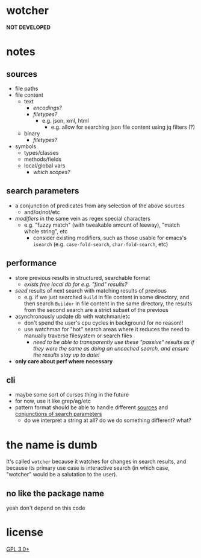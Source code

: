 wotcher
=======

**NOT DEVELOPED**

# notes
## sources
- file paths
- file content
    - text
        - *encodings?*
        - *filetypes?*
            - e.g. json, xml, html
                - e.g. allow for searching json file content using jq filters (?)
    - binary
        - *filetypes?*
- symbols
    - types/classes
    - methods/fields
    - local/global vars
        - *which scopes?*

## search parameters
- a conjunction of predicates from any selection of the above sources
    - and/or/not/etc
- *modifiers* in the same vein as regex special characters
    - e.g. "fuzzy match" (with tweakable amount of leeway), "match whole string", etc
        - consider existing modifiers, such as those usable for emacs's `isearch` (e.g. `case-fold-search`, `char-fold-search`, etc)

## performance
- store previous results in structured, searchable format
    - *exists free local db for e.g. "find" results?*
- *seed* results of next search with matching results of previous
    - e.g. if we just searched `Build` in file content in some directory, and then search `Builder` in file content in the same directory, the results from the second search are a strict subset of the previous
- asynchronously update db with watchman/etc
    - don't spend the user's cpu cycles in background for no reason!!
    - use watchman for "hot" search areas where it reduces the need to manually traverse filesystem or search files
        - *need to be able to transparently use these "passive" results as if they were the same as doing an uncached search, and ensure the results stay up to date!*
- **only care about perf where necessary**

## cli
- maybe some sort of curses thing in the future
- for now, use it like grep/ag/etc
- pattern format should be able to handle different [sources](#sources) and [conjunctions of search parameters](#search-parameters)
    - do we interpret a string at all? do we do something different? what?

# the name is dumb
It's called `wotcher` because it watches for changes in search results, and because its primary use case is interactive search (in which case, "wotcher" would be a salutation to the user).

## no like the package name
yeah don't depend on this code

# license
[GPL 3.0+](./LICENSE)
